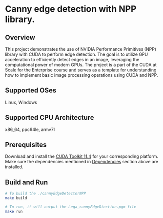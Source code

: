 # Canny edge detection with NPP library.

## Overview

This project demonstrates the use of NVIDIA Performance Primitives (NPP) library with CUDA to perform edge detection. The goal is to utilize GPU acceleration to efficiently detect edges in an image, leveraging the computational power of modern GPUs. The project is a part of the CUDA at Scale for the Enterprise course and serves as a template for understanding how to implement basic image processing operations using CUDA and NPP.

## Supported OSes

Linux, Windows

## Supported CPU Architecture

x86_64, ppc64le, armv7l

## Prerequisites

Download and install the [CUDA Toolkit 11.4](https://developer.nvidia.com/cuda-downloads) for your corresponding platform.
Make sure the dependencies mentioned in [Dependencies]() section above are installed.

## Build and Run

```bash
# To build the ./cannyEdgeDetectorNPP
make build

# To run, it will output the Lega_cannyEdgeDtection.pgm file
make run
```
